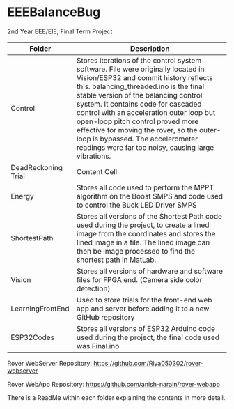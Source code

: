 # EEEBalanceBug
2nd Year EEE/EIE, Final Term Project

| Folder  | Description |
| ------------- | ------------- |
| Control  | Stores iterations of the control system software. File were originally located in Vision/ESP32 and commit history reflects this. balancing_threaded.ino is the final stable version of the balancing control system. It contains code for cascaded control with an acceleration outer loop but open-loop pitch control proved more effective for moving the rover, so the outer-loop is bypassed. The accelerometer readings were far too noisy, causing large vibrations.  |
| DeadReckoning Trial  | Content Cell  |
| Energy  | Stores all code used to perform the MPPT algorithm on the Boost SMPS and code used to control the Buck LED Driver SMPS  |
| ShortestPath  | Stores all versions of the Shortest Path code used during the project, to create a lined image from the coordinates and stores the lined image in a file. The lined image can then be image processed to find the shortest path in MatLab.   |
| Vision  | Stores all versions of hardware and software files for FPGA end. (Camera side color detection) |
| LearningFrontEnd | Used to store trials for the front-end web app and server before adding it to a new GitHub repository  |
| ESP32Codes  | Stores all versions of ESP32 Arduino code used during the project, the final code used was Final.ino |

Rover WebServer Repository: https://github.com/Riya050302/rover-webserver

Rover WebApp Repository: https://github.com/anish-narain/rover-webapp

There is a ReadMe within each folder explaining the contents in more detail.
